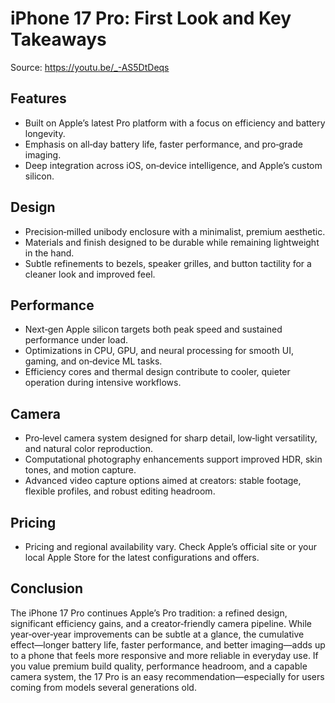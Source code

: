 # iPhone 17 Pro: First Look and Key Takeaways

Source: https://youtu.be/_-AS5DtDeqs

## Features
- Built on Apple’s latest Pro platform with a focus on efficiency and battery longevity.
- Emphasis on all‑day battery life, faster performance, and pro‑grade imaging.
- Deep integration across iOS, on‑device intelligence, and Apple’s custom silicon.

## Design
- Precision‑milled unibody enclosure with a minimalist, premium aesthetic.
- Materials and finish designed to be durable while remaining lightweight in the hand.
- Subtle refinements to bezels, speaker grilles, and button tactility for a cleaner look and improved feel.

## Performance
- Next‑gen Apple silicon targets both peak speed and sustained performance under load.
- Optimizations in CPU, GPU, and neural processing for smooth UI, gaming, and on‑device ML tasks.
- Efficiency cores and thermal design contribute to cooler, quieter operation during intensive workflows.

## Camera
- Pro‑level camera system designed for sharp detail, low‑light versatility, and natural color reproduction.
- Computational photography enhancements support improved HDR, skin tones, and motion capture.
- Advanced video capture options aimed at creators: stable footage, flexible profiles, and robust editing headroom.

## Pricing
- Pricing and regional availability vary. Check Apple’s official site or your local Apple Store for the latest configurations and offers.

## Conclusion
The iPhone 17 Pro continues Apple’s Pro tradition: a refined design, significant efficiency gains, and a creator‑friendly camera pipeline. While year‑over‑year improvements can be subtle at a glance, the cumulative effect—longer battery life, faster performance, and better imaging—adds up to a phone that feels more responsive and more reliable in everyday use. If you value premium build quality, performance headroom, and a capable camera system, the 17 Pro is an easy recommendation—especially for users coming from models several generations old.
